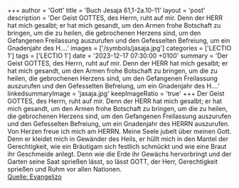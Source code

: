 +++
author = 'Gott'
title = 'Buch Jesaja 61,1-2a.10-11'
layout = 'post'
description = 'Der Geist GOTTES, des Herrn, ruht auf mir. Denn der HERR hat mich gesalbt; er hat mich gesandt, um den Armen frohe Botschaft zu bringen, um die zu heilen, die gebrochenen Herzens sind, um den Gefangenen Freilassung auszurufen und den Gefesselten Befreiung, um ein Gnadenjahr des H....'
images = ['/symbols/jasaja.jpg']
categories = ['LECTIO 1']
tags = ['LECTIO 1']
date = '2023-12-17 07:30:00 +0100'
summary = 'Der Geist GOTTES, des Herrn, ruht auf mir. Denn der HERR hat mich gesalbt; er hat mich gesandt, um den Armen frohe Botschaft zu bringen, um die zu heilen, die gebrochenen Herzens sind, um den Gefangenen Freilassung auszurufen und den Gefesselten Befreiung, um ein Gnadenjahr des H....'
linkedsummaryImage = 'jasaja.jpg'
keepImageRatio = 'true'
+++
Der Geist GOTTES, des Herrn, ruht auf mir. Denn der HERR hat mich gesalbt; er hat mich gesandt, um den Armen frohe Botschaft zu bringen, um die zu heilen, die gebrochenen Herzens sind, um den Gefangenen Freilassung auszurufen und den Gefesselten Befreiung,
um ein Gnadenjahr des HERRN auszurufen.<!--more-->
Von Herzen freue ich mich am HERRN. Meine Seele jubelt über meinen Gott. Denn er kleidet mich in Gewänder des Heils, er hüllt mich in den Mantel der Gerechtigkeit, wie ein Bräutigam sich festlich schmückt und wie eine Braut ihr Geschmeide anlegt.
Denn wie die Erde ihr Gewächs hervorbringt und der Garten seine Saat sprießen lässt, so lässt GOTT, der Herr, Gerechtigkeit sprießen und Ruhm vor allen Nationen.<br> [Quelle: Evangelizo](https://evangeliumtagfuertag.org/DE/gospel)